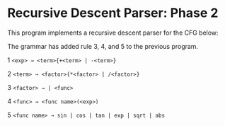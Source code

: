 # Recursive Descent Parser: Phase 2

This program implements a recursive descent parser for the CFG below:

The grammar has added rule 3, 4, and 5 to the previous program.

1 `<exp> → <term>{+<term> | -<term>}`

2 `<term> → <factor>{*<factor> | /<factor>}`

3 `<factor> → | <func>`

4 `<func> → <func name>(<exp>)`

5 `<func name> → sin | cos | tan | exp | sqrt | abs`

